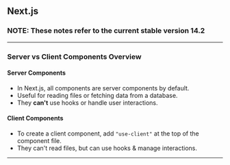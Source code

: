 ## Next.js

### **NOTE: These notes refer to the current stable version 14.2**

---

### Server vs Client Components Overview

#### Server Components

- In Next.js, all components are server components by default.
- Useful for reading files or fetching data from a database.
- They **can't** use hooks or handle user interactions.

#### Client Components

- To create a client component, add `"use-client"` at the top of the component file.
- They can't read files, but can use hooks & manage interactions.

---
